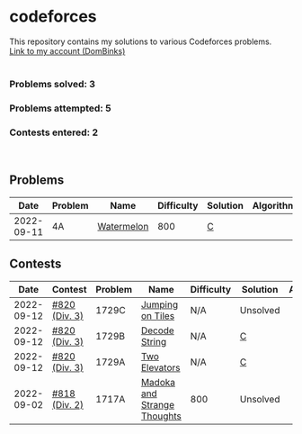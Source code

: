 # codeforces
This repository contains my solutions to various Codeforces problems.
<br>[Link to my account (DomBinks)](https://codeforces.com/profile/DomBinks/)<br>
<br>
### Problems solved: 3
### Problems attempted: 5
### Contests entered: 2
<br>

## Problems
| Date | Problem | Name | Difficulty | Solution | Algorithms/Techniques |
| ---- | ------- | ---- | ---------- | -------- | --------------------- |
| 2022-09-11 | 4A | [Watermelon](https://codeforces.com/problemset/problem/4/A/) | 800 | [C](./problems/4A.c) | |

## Contests 
| Date | Contest | Problem | Name | Difficulty | Solution | Algorithms/Techniques |
| ---- | ------- | ------- | ---- | ---------- | -------- | --------------------- |
| 2022-09-12 | [#820 (Div. 3)](https://codeforces.com/contest/1729/) | 1729C | [Jumping on Tiles](https://codeforces.com/contest/1729/problem/C/) | N/A | Unsolved | |
| 2022-09-12 | [#820 (Div. 3)](https://codeforces.com/contest/1729/) | 1729B | [Decode String](https://codeforces.com/contest/1729/problem/B/) | N/A | [C](./contests/820/B.c) | |
| 2022-09-12 | [#820 (Div. 3)](https://codeforces.com/contest/1729/) | 1729A | [Two Elevators](https://codeforces.com/contest/1729/problem/A/) | N/A | [C](./contests/820/A.c) | |
| 2022-09-02 | [#818 (Div. 2)](https://codeforces.com/contest/1717/) | 1717A | [Madoka and Strange Thoughts](https://codeforces.com/contest/1717/problem/A/) | 800 | Unsolved | |
